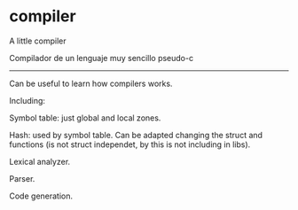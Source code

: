 # compiler

A little compiler

Compilador de un lenguaje muy sencillo pseudo-c

-----------------------

Can be useful to learn how compilers works.

Including:

Symbol table: just global and local zones.

Hash: used by symbol table. Can be adapted changing the struct and functions (is not struct independet, by this is not including in libs).

Lexical analyzer.

Parser.

Code generation.
